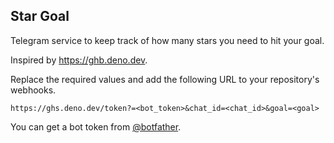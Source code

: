 ## Star Goal

Telegram service to keep track of how many stars you need to hit your goal.

Inspired by https://ghb.deno.dev.

Replace the required values and add the following URL to your repository's webhooks.

```
https://ghs.deno.dev/token?=<bot_token>&chat_id=<chat_id>&goal=<goal>
```

You can get a bot token from [@botfather](https://t.me/botfather).
